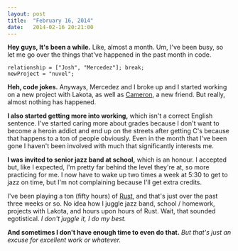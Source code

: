 ```yaml
---
layout: post
title:  "February 16, 2014"
date:   2014-02-16 20:21:00
---
```


**Hey guys, It's been a while.** Like, almost a month. Um, I've been busy, so let me go over the things that've happened in the past month in code.

```
relationship = ["Josh", "Mercedez"]; break;
newProject = "nuvel";
```

**Heh, code jokes.** Anyways, Mercedez and I broke up and I started working on a new project with Lakota, as well as [Cameron](http://twitter.com/thetoxicarcade), a new friend. But really, almost nothing has happened.

**I also started getting more into working,** which isn't a correct English sentence. I've started caring more about grades because I don't want to become a heroin addict and end up on the streets after getting C's because that happens to a ton of people obviously. Even in the month that I've been gone I haven't been involved with much that significantly interests me.

**I was invited to senior jazz band at school,** which is an honour. I accepted but, like I expected, I'm pretty far behind the level they're at, so more practicing for me. I now have to wake up two times a week at 5:30 to get to jazz on time, but I'm not complaining because I'll get extra credits.

I've been playing a ton (fifty hours) of [Rust](http://steamcommunity.com/app/252490), and that's just over the past three weeks or so. No idea how I juggle jazz band, school / homework, projects with Lakota, and hours upon hours of Rust. Wait, that sounded egotistical. *I don't juggle it, I do my best.*

**And sometimes I don't have enough time to even do that.** _But that's just an excuse for excellent work or whatever._
